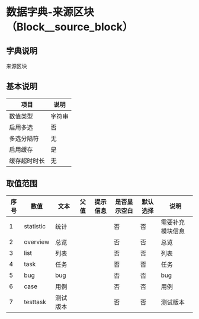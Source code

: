# 数据字典-来源区块（Block__source_block）
## 字典说明
来源区块

## 基本说明
| 项目 | 说明 |
| ---- | ---- |
| 数值类型 | 字符串 |
| 启用多选 | 否 |
| 多选分隔符 | 无 |
| 启用缓存 | 是 |
| 缓存超时时长 | 无 |

## 取值范围
| 序号 | 数值 | 文本 | 父值 | 提示信息 | 是否显示空白 | 默认选择 | 说明 |
| ---- | ---- | ---- | ---- | ---- | ---- | ---- | ---- |
| 1 | statistic | 统计 |  |  | 否 | 否 | 需要补充模块信息 |
| 2 | overview | 总览 |  |  | 否 | 否 | 总览 |
| 3 | list | 列表 |  |  | 否 | 否 | 列表 |
| 4 | task | 任务 |  |  | 否 | 否 | 任务 |
| 5 | bug | bug |  |  | 否 | 否 | bug |
| 6 | case | 用例 |  |  | 否 | 否 | 用例 |
| 7 | testtask | 测试版本 |  |  | 否 | 否 | 测试版本 |

